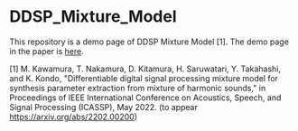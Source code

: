 # DDSP_Mixture_Model
This repository is a demo page of DDSP Mixture Model \[1]. The demo page in the paper is [here](https://sarulab-audio.github.io/DDSP_Mixture_Model/).


\[1] M. Kawamura, T. Nakamura, D. Kitamura, H. Saruwatari, Y. Takahashi, and K. Kondo, "Differentiable digital signal processing mixture model for synthesis parameter extraction from mixture of harmonic sounds," in Proceedings of IEEE International Conference on Acoustics, Speech, and Signal Processing (ICASSP), May 2022. (to appear https://arxiv.org/abs/2202.00200)

